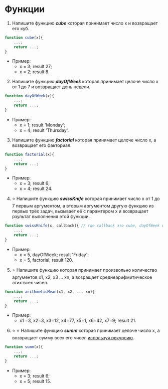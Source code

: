 # Функции
1. Напишите функцию _**cube**_ которая принимает число x и возвращает его куб.
```javascript
function cube(x){ 
	...; 
	return ...;
}
```
* Пример: 
    * x = 3; result 27;
    * x = 2; result 8.
2. Напишите функцию _**dayOfWeek**_ которая принимает целоче число x от 1 до 7 и возвращает день недели.
```javascript
function dayOfWeek(x){ 
	...; 
	return ...;
}
```
* Пример: 
    * x = 1; result 'Monday';
    * x = 4; result 'Thursday'.
3. Напишите функцию _**factorial**_ которая принимает целоче число x, а возвращает его факториал.
```javascript
function factorial(x){ 
	...; 
	return ...;
}
```
* Пример: 
    * x = 3; result 6;
    * x = 4; result 24.
4. :star: Напишите функцию _**swissKnife**_ которая принимает число x от 1 до 7 первым аргументом, а вторым аргументом другую функцию из первых трёх задач, вызывает её с парамтером x и возвращает рзультат выполнения этой функции.
```javascript
function swissKnife(x, callback){ // где callback это cube, dayOfWeek или factorial
	...; 
	return ...;
}
```
* Пример: 
    * x = 5, dayOfWeek; result 'Friday';
    * x = 5, factorial; result 120.
5. :star: Напишите функцию которая принимает произвольно количество аргументов x1, x2, x3 ... xn, а возращает среднеарифмитическое этих всех чисел.
```javascript
function arithmeticMean(x1, x2, ... xn){
	...; 
	return ...;
}
```
* Пример: 
    * x1 =3, x2=3, x3=12, x4=77, x5=1, x6=42, x7=9; result 21.
6. :star: :star: Напишите функцию _**summ**_ которая принимает целоче число x, а возвращает сумму всех его чисел [используя рекурсию](https://learn.javascript.ru/recursion).
```javascript
function summ(x){ 
	...; 
	return ...;
}
```
* Пример: 
    * x = 3; result 6;
    * x = 5; result 15.